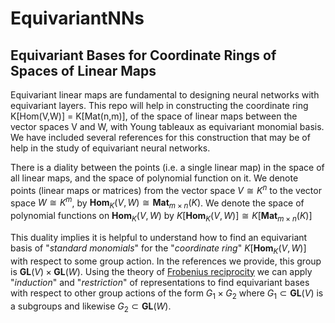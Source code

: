 # EquivariantNNs

## Equivariant Bases for Coordinate Rings of Spaces of Linear Maps
Equivariant linear maps are fundamental to designing neural networks with equivariant layers. 
This repo will help in constructing the coordinate ring K[Hom(V,W)] = K[Mat(n,m)], of the space 
of linear maps between the vector spaces V and W, with Young tableaux as equivariant monomial 
basis. We have included several references for this construction that may be of help in the 
study of equivariant neural networks. 

There is a diality between the points (i.e. a single linear map) in the space of all linear maps, 
and the space of polynomial function on it. We denote points (linear maps or matrices) from the 
vector space $V \cong K^n$ to the vector space $W \cong K^m$, by 
$\mathbf{Hom}_K(V,W) \cong \mathbf{Mat}_{m \times n}(K)$. We denote the space of polynomial
functions on $\mathbf{Hom}_K(V,W)$ by $K[\mathbf{Hom}_K(V,W)] \cong K[\mathbf{Mat}_{m \times n}(K)]$

This duality implies it is helpful to understand how to find an equivariant basis of 
"*standard monomials*" for the "*coordinate ring*" $K[\mathbf{Hom}_K(V,W)]$ with respect to some
group action. In the references we provide, this group is $\mathbf{GL}(V) \times \mathbf{GL}(W)$. 
Using the theory of [Frobenius reciprocity](https://en.wikipedia.org/wiki/Frobenius_reciprocity) we can apply "*induction*" and "*restriction*" of 
representations to find equivariant bases with respect to other group actions of the form
$G_1 \times G_2$ where $G_1 \subset \mathbf{GL}(V)$ is a subgroups and likewise $G_2 \subset \mathbf{GL}(W)$.


